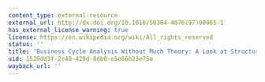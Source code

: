 ```yaml
---
content_type: external-resource
external_url: http://dx.doi.org/10.1016/S0304-4076(97)00065-1
has_external_license_warning: true
license: https://en.wikipedia.org/wiki/All_rights_reserved
status: ''
title: 'Business Cycle Analysis Without Much Theory: A Look at Structural VARs'
uid: 1529dd3f-2c40-420d-8db0-e5e66b23e75a
wayback_url: ''
---
```

